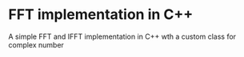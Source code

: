 # FFT implementation in C++
A simple FFT and IFFT implementation in C++ wth a custom class for complex number
